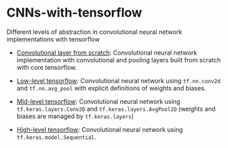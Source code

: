 # CNNs-with-tensorflow
Different levels of abstraction in convolutional neural network implementations with tensorflow

* [Convolutional layer from scratch](https://github.com/sgttwld/CNNs-with-tensorflow/blob/master/1_CNN_fromscratch.py): Convolutional neural network implementation with convolutional and pooling layers built from scratch with core tensorflow.

* [Low-level tensorflow](https://github.com/sgttwld/CNNs-with-tensorflow/blob/master/2_CNN_lowlevel.py): Convolutional neural network using `tf.nn.conv2d` and `tf.nn.avg_pool` with explicit definitions of weights and biases.

* [Mid-level tensorflow](https://github.com/sgttwld/CNNs-with-tensorflow/blob/master/3_CNN_midlevel.py): Convolutional neural network using `tf.keras.layers.Conv2D` and `tf.keras.layers.AvgPool2D` (weights and biases are managed by `tf.keras.layers`)

* [High-level tensorflow](https://github.com/sgttwld/CNNs-with-tensorflow/blob/master/4_CNN_highlevel.py): Convolutional neural network using `tf.keras.model.Sequential`.
